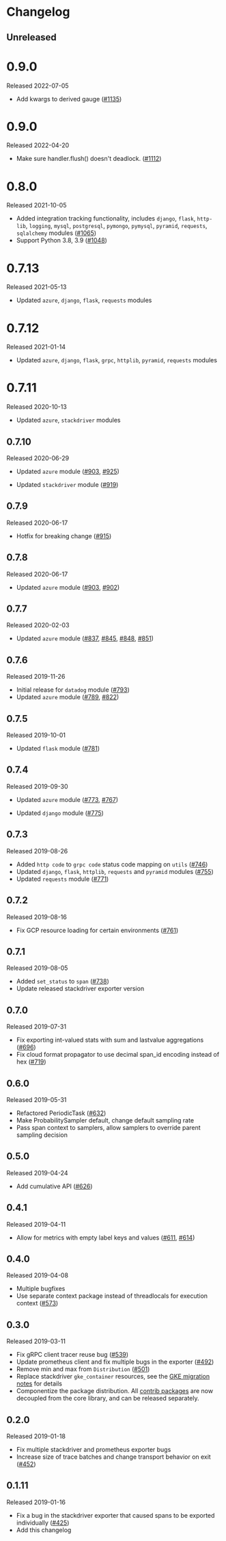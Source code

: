 # Changelog

## Unreleased

# 0.9.0
Released 2022-07-05
- Add kwargs to derived gauge
([#1135](https://github.com/census-instrumentation/opencensus-python/pull/1135))

# 0.9.0
Released 2022-04-20
- Make sure handler.flush() doesn't deadlock. 
([#1112](https://github.com/census-instrumentation/opencensus-python/pull/1112))

# 0.8.0
Released 2021-10-05

- Added integration tracking functionality, includes `django`, `flask`, `http-lib`, `logging`, `mysql`, `postgresql`, `pymongo`, `pymysql`, `pyramid`, `requests`, `sqlalchemy` modules
([#1065](https://github.com/census-instrumentation/opencensus-python/pull/1065))
- Support Python 3.8, 3.9
([#1048](https://github.com/census-instrumentation/opencensus-python/pull/1048))

# 0.7.13
Released 2021-05-13

- Updated `azure`, `django`, `flask`, `requests` modules

# 0.7.12
Released 2021-01-14

- Updated `azure`, `django`, `flask`, `grpc`, `httplib`, `pyramid`, `requests` modules

# 0.7.11
Released 2020-10-13

- Updated `azure`, `stackdriver` modules

## 0.7.10
Released 2020-06-29

- Updated `azure` module
([#903](https://github.com/census-instrumentation/opencensus-python/pull/903),
 [#925](https://github.com/census-instrumentation/opencensus-python/pull/925))

- Updated `stackdriver` module
([#919](https://github.com/census-instrumentation/opencensus-python/pull/919))

## 0.7.9
Released 2020-06-17

- Hotfix for breaking change
  ([#915](https://github.com/census-instrumentation/opencensus-python/pull/915))

## 0.7.8
Released 2020-06-17

- Updated `azure` module
  ([#903](https://github.com/census-instrumentation/opencensus-python/pull/903),
   [#902](https://github.com/census-instrumentation/opencensus-python/pull/902))

## 0.7.7
Released 2020-02-03

- Updated `azure` module
([#837](https://github.com/census-instrumentation/opencensus-python/pull/837),
 [#845](https://github.com/census-instrumentation/opencensus-python/pull/845),
 [#848](https://github.com/census-instrumentation/opencensus-python/pull/848),
 [#851](https://github.com/census-instrumentation/opencensus-python/pull/851))

## 0.7.6
Released 2019-11-26

- Initial release for `datadog` module
  ([#793](https://github.com/census-instrumentation/opencensus-python/pull/793))
- Updated `azure` module
  ([#789](https://github.com/census-instrumentation/opencensus-python/pull/789),
   [#822](https://github.com/census-instrumentation/opencensus-python/pull/822))

## 0.7.5
Released 2019-10-01

- Updated `flask` module
  ([#781](https://github.com/census-instrumentation/opencensus-python/pull/781))

## 0.7.4
Released 2019-09-30

- Updated `azure` module
  ([#773](https://github.com/census-instrumentation/opencensus-python/pull/773),
   [#767](https://github.com/census-instrumentation/opencensus-python/pull/767))

- Updated `django` module
  ([#775](https://github.com/census-instrumentation/opencensus-python/pull/775))

## 0.7.3
Released 2019-08-26

- Added `http code` to `grpc code` status code mapping on `utils`
  ([#746](https://github.com/census-instrumentation/opencensus-python/pull/746))
- Updated `django`, `flask`, `httplib`, `requests` and `pyramid` modules
  ([#755](https://github.com/census-instrumentation/opencensus-python/pull/755))
- Updated `requests` module
  ([#771](https://github.com/census-instrumentation/opencensus-python/pull/771))

## 0.7.2
Released 2019-08-16

- Fix GCP resource loading for certain environments
  ([#761](https://github.com/census-instrumentation/opencensus-python/pull/761))

## 0.7.1
Released 2019-08-05

- Added `set_status` to `span`
  ([#738](https://github.com/census-instrumentation/opencensus-python/pull/738))
- Update released stackdriver exporter version

## 0.7.0
Released 2019-07-31

- Fix exporting int-valued stats with sum and lastvalue aggregations
  ([#696](https://github.com/census-instrumentation/opencensus-python/pull/696))
- Fix cloud format propagator to use decimal span_id encoding instead of hex
  ([#719](https://github.com/census-instrumentation/opencensus-python/pull/719))

## 0.6.0
Released 2019-05-31

- Refactored PeriodicTask
  ([#632](https://github.com/census-instrumentation/opencensus-python/pull/632))
- Make ProbabilitySampler default, change default sampling rate
- Pass span context to samplers, allow samplers to override parent sampling
  decision

## 0.5.0
Released 2019-04-24

- Add cumulative API
  ([#626](https://github.com/census-instrumentation/opencensus-python/pull/626))

## 0.4.1
Released 2019-04-11

 - Allow for metrics with empty label keys and values
  ([#611](https://github.com/census-instrumentation/opencensus-python/pull/611),
  [#614](https://github.com/census-instrumentation/opencensus-python/pull/614))

## 0.4.0
Released 2019-04-08

- Multiple bugfixes
- Use separate context package instead of threadlocals for execution context
  ([#573](https://github.com/census-instrumentation/opencensus-python/pull/573))

## 0.3.0
Released 2019-03-11

- Fix gRPC client tracer reuse bug
  ([#539](https://github.com/census-instrumentation/opencensus-python/pull/539))
- Update prometheus client and fix multiple bugs in the exporter
  ([#492](https://github.com/census-instrumentation/opencensus-python/pull/492))
- Remove min and max from `Distribution`
  ([#501](https://github.com/census-instrumentation/opencensus-python/pull/501))
- Replace stackdriver `gke_container` resources, see the [GKE migration
  notes](https://cloud.google.com/monitoring/kubernetes-engine/migration#incompatible)
  for details
- Componentize the package distribution. All [contrib
  packages](https://github.com/census-instrumentation/opencensus-python/tree/master/contrib/)
  are now decoupled from the core library, and can be released separately.

## 0.2.0
Released 2019-01-18

- Fix multiple stackdriver and prometheus exporter bugs
- Increase size of trace batches and change transport behavior on exit
  ([#452](https://github.com/census-instrumentation/opencensus-python/pull/452))

## 0.1.11
Released 2019-01-16

- Fix a bug in the stackdriver exporter that caused spans to be exported
  individually
  ([#425](https://github.com/census-instrumentation/opencensus-python/pull/425))
- Add this changelog
